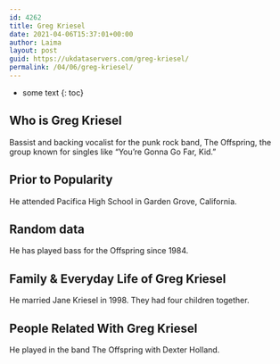 ```yaml
---
id: 4262
title: Greg Kriesel
date: 2021-04-06T15:37:01+00:00
author: Laima
layout: post
guid: https://ukdataservers.com/greg-kriesel/
permalink: /04/06/greg-kriesel/
---
```


* some text
{: toc}


## Who is Greg Kriesel
                  
                  
                  
Bassist and backing vocalist for the punk rock band, The Offspring, the group known for singles like &#8220;You&#8217;re Gonna Go Far, Kid.&#8221;
                  
              
            
              
            
                
                
                
## Prior to Popularity
                  
                  
                  
He attended Pacifica High School in Garden Grove, California.
                  
              
            
              
            
                
                
                
## Random data
                  
                  
                  
He has played bass for the Offspring since 1984.
                  
              
            
              
            
                
                
                
## Family & Everyday Life of Greg Kriesel
                  
                  
                  
He married Jane Kriesel in 1998. They had four children together.
                  
              
            
              
            
                
                
                
## People Related With Greg Kriesel
                  
                  
                  
He played in the band The Offspring with Dexter Holland.
                  
              
            
              
            
                
              
            
              
              
            
            
              
            
          
          
          